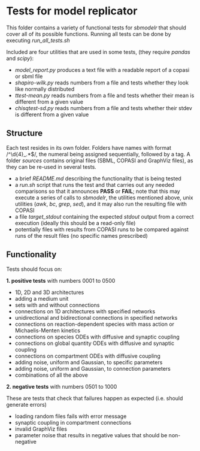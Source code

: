 # Tests for model replicator

This folder contains a variety of functional tests for *sbmodelr* that should cover all of its possible functions. Running all tests can be done by executing *run_all_tests.sh*

Included are four utilities that are used in some tests, (they require *pandas* and *scipy*):
 - *model_report.py* produces a text file with a readable report of a copasi or sbml file
 - *shapiro-wilk.py* reads numbers from a file and tests whether they look like normally distributed 
 - *ttest-mean.py* reads numbers from a file and tests whether their mean is different from a given value
 - *chisqtest-sd.py* reads numbers from a file and tests whether their stdev is different from a given value
 
## Structure

Each test resides in its own folder. Folders have names with format /^\d{4}_.*$/, the numeral being assigned sequentially, followed by a tag. A folder *sources* contains original files (SBML, COPASI and GraphViz files), as they can be re-used in several tests.
 - a brief *README.md* describing the functionality that is being tested
 - a *run.sh* script that runs the test and that carries out any needed comparisons so that it announces **PASS** or **FAIL**; note that this may execute a series of calls to *sbmodelr*, the utilities mentioned above, unix utilities (*awk*, *bc*, *grep*, *sed*), and it may also run the resulting file with COPASI
 - a file *target_stdout* containing the expected *stdout* output from a correct execution (ideally this should be a read-only file)
 - potentially files with results from COPASI runs to be compared against runs of the result files (no specific names prescribed)

## Functionality

Tests should focus on:

 **1. positive tests** with numbers 0001 to 0500

 - 1D, 2D and 3D architectures
 - adding a medium unit
 - sets with and without connections
 - connections on 1D architectures with specified networks
 - unidirectional and bidirectional connections in specified networks
 - connections on reaction-dependent species with mass action or Michaelis-Menten kinetics
 - connections on species ODEs with diffusive and synaptic coupling
 - connections on global quantity ODEs with diffusive and synaptic coupling
 - connections on compartment ODEs with diffusive coupling
 - adding noise, uniform and Gaussian, to specific parameters
 - adding noise, uniform and Gaussian, to connection parameters
 - combinations of all the above

 **2. negative tests** with numbers 0501 to 1000

 These are tests that check that failures happen as expected (i.e. should generate errors)

 - loading random files fails with error message
 - synaptic coupling in compartment connections
 - invalid GraphViz files
 - parameter noise that results in negative values that should be non-negative
